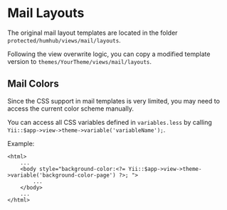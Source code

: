 Mail Layouts
============

The original mail layout templates are located in the folder `protected/humhub/views/mail/layouts`.

Following the view overwrite logic, you can copy a modified template version to `themes/YourTheme/views/mail/layouts`.

Mail Colors
-----------

Since the CSS support in mail templates is very limited, you may need to access the current color scheme manually.

You can access all CSS variables defined in `variables.less` by calling `Yii::$app->view->theme->variable('variableName');`.

Example:
```
<html> 
    ...
    <body style="background-color:<?= Yii::$app->view->theme->variable('background-color-page') ?>; ">
        ...
    </body>
    ...
</html>